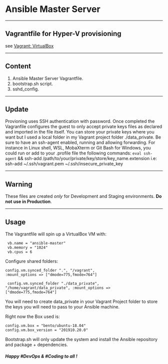 # Ansible Master Server

----
## Vagrantfile for Hyper-V provisioning 
see [Vagrant: VirtualBox](https://www.vagrantup.com/docs/virtualbox/)

----
## Content
1. Ansible Master Server Vagrantfile.
2. bootstrap.sh script.
3. sshd_config.
----
## Update
Provioning uses SSH authentication with password. Once completed the Vagranfile configures the guest to only accept private keys files as declared and imported in the file itself. You can store your private keys where you want but I used a local folder in my Vagrant project folder ./data_private. Be sure to have an ssh-agent enabled, running and allowing forwarding. For instance in Linux shell, WSL, MobaXterm or Git Bash for Windows, you could run or add to your .profile file the following commands:
	`eval ssh-agent` && ssh-add /path/to/your/private/key/store/key_name.extension
	i.e: ssh-add ~/.ssh/vagrant.pem ~/.ssh/insecure_private_key

----
## Warning
These files are created *only* for Development and Staging environments. **Do not use in Production**.

----
## Usage
The Vagrantfile will spin up a VirtualBox VM with: 


     vb.name = "ansible-master"
     vb.memory = "1024"
     vb.cpus = 6 

Configure shared folders:
    
    config.vm.synced_folder ".", "/vagrant", 
    :mount_options => ["dmode=775,fmode=764"]

     config.vm.synced_folder "./data_private", 
    "/home/vagrant/data_private", :mount_options => 
    ["dmode=775,fmode=764"]

You will need to create data_private in your Vagrant Project folder to store the keys you will need to pass to your Ansible machine.

Right now the Box used is:

    config.vm.box = "bento/ubuntu-18.04"
    config.vm.box_version = "201910.20.0"

Bootstrap.sh will only update the system and install the Ansible repository and package + dependencies.

##### Happy #DevOps & #Coding to all !
